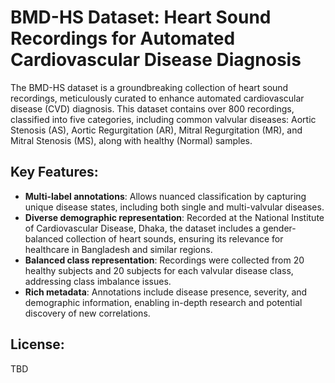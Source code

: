 # BMD-HS Dataset: Heart Sound Recordings for Automated Cardiovascular Disease Diagnosis

The BMD-HS dataset is a groundbreaking collection of heart sound recordings, meticulously curated to enhance automated cardiovascular disease (CVD) diagnosis. This dataset contains over 800 recordings, classified into five categories, including common valvular diseases: Aortic Stenosis (AS), Aortic Regurgitation (AR), Mitral Regurgitation (MR), and Mitral Stenosis (MS), along with healthy (Normal) samples. 

## Key Features:
- **Multi-label annotations**: Allows nuanced classification by capturing unique disease states, including both single and multi-valvular diseases.
- **Diverse demographic representation**: Recorded at the National Institute of Cardiovascular Disease, Dhaka, the dataset includes a gender-balanced collection of heart sounds, ensuring its relevance for healthcare in Bangladesh and similar regions.
- **Balanced class representation**: Recordings were collected from 20 healthy subjects and 20 subjects for each valvular disease class, addressing class imbalance issues.
- **Rich metadata**: Annotations include disease presence, severity, and demographic information, enabling in-depth research and potential discovery of new correlations.

## License:
TBD
